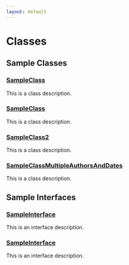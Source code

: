 ```yaml
---
layout: default
---
```

# Classes
## Sample Classes

### [SampleClass](/Sample-Classes/SampleClass.md)


This is a class description.



### [SampleClass](/Sample-Classes/SampleClass.md)


This is a class description.



### [SampleClass2](/Sample-Classes/SampleClass2.md)


This is a class description.



### [SampleClassMultipleAuthorsAndDates](/Sample-Classes/SampleClassMultipleAuthorsAndDates.md)


This is a class description.


## Sample Interfaces

### [SampleInterface](/Sample-Interfaces/SampleInterface.md)


This is an interface description.



### [SampleInterface](/Sample-Interfaces/SampleInterface.md)


This is an interface description.


